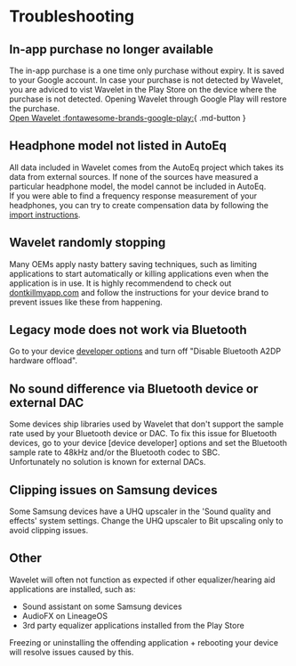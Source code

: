 # Troubleshooting

## In-app purchase no longer available
The in-app purchase is a one time only purchase without expiry. It is saved to your Google account. In case your purchase is not detected by Wavelet, you are adviced to vist Wavelet in the Play Store on the device where the purchase is not detected. Opening Wavelet through Google Play will restore the purchase.  
[Open Wavelet :fontawesome-brands-google-play:](https://play.google.com/store/apps/details?id=com.pittvandewitt.wavelet){ .md-button }  


## Headphone model not listed in AutoEq
All data included in Wavelet comes from the AutoEq project which takes its data from external sources. If none of the sources have measured a particular headphone model, the model cannot be included in AutoEq.  
If you were able to find a frequency response measurement of your headphones, you can try to create compensation data by following the [import instructions].


## Wavelet randomly stopping
Many OEMs apply nasty battery saving techniques, such as limiting applications to start automatically or killing applications even when the application is in use. It is highly recommendend to check out [dontkillmyapp.com] and follow the instructions for your device brand to prevent issues like these from happening.


## Legacy mode does not work via Bluetooth
Go to your device [developer options] and turn off "Disable Bluetooth A2DP hardware offload".


## No sound difference via Bluetooth device or external DAC
Some devices ship libraries used by Wavelet that don't support the sample rate used by your Bluetooth device or DAC. To fix this issue for Bluetooth devices, go to your device [device developer] options and set the Bluetooth sample rate to 48kHz and/or the Bluetooth codec to SBC.  
Unfortunately no solution is known for external DACs.


## Clipping issues on Samsung devices
Some Samsung devices have a UHQ upscaler in the 'Sound quality and effects' system settings. Change the UHQ upscaler to Bit upscaling only to avoid clipping issues.


## Other
Wavelet will often not function as expected if other equalizer/hearing aid applications are installed, such as:
- Sound assistant on some Samsung devices
- AudioFX on LineageOS
- 3rd party equalizer applications installed from the Play Store

Freezing or uninstalling the offending application + rebooting your device will resolve issues caused by this.

[import instructions]: Import.md
[developer options]: https://developer.android.com/studio/debug/dev-options.html#enable
[dontkillmyapp.com]: https://dontkillmyapp.com/